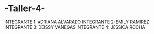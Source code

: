 # -Taller-4-
INTEGRANTE 1: ADRIANA ALVARADO INTEGRANTE 2: EMILY RAMIREZ INTEGRANTE 3: DEISSY VANEGAS INTEGRANTE 4: JESSICA ROCHA
